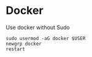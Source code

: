 # Docker

Use docker without Sudo

```shell
sudo usermod -aG docker $USER
newgrp docker
restart
```
